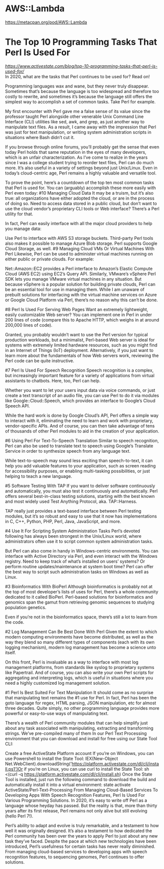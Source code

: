 # AWS::Lambda
https://metacpan.org/pod/AWS::Lambda
# The Top 10 Programming Tasks That Perl Is Used For
<i>https://www.activestate.com/blog/top-10-programming-tasks-that-perl-is-used-for/</i><br>
In 2020, what are the tasks that Perl continues to be used for? Read on!

Programming languages wax and wane, but they never truly disappear. Sometimes that’s because the language is too widespread and therefore too costly to rewrite, and sometimes it’s because the language still offers the simplest way to accomplish a set of common tasks. Take Perl for example.

My first encounter with Perl gave me a false sense of its value since the professor taught Perl alongside other venerable Unix Command Line Interface (CLI) utilities like sed, awk, and grep, as just another way to manipulate text files. As a result, I came away with the impression that Perl was just for text manipulation, or writing system administration scripts in situations where Bash didn’t cut it.

If you browse through online forums, you’ll probably get the sense that even today Perl holds that same reputation in the eyes of many developers, which is an unfair characterization. As I’ve come to realize in the years since I was a college student trying to reorder text files, Perl can do much more. It’s also useful in a variety of settings beyond just Unix/Linux. Even in today’s cloud-centric age, Perl remains a highly valuable and versatile tool.

To prove the point, here’s a countdown of the top ten most common tasks that Perl is used for. You can (arguably) accomplish these more easily with Perl even today:
#10 Managing Cloud Data
It may be a truism, but it’s also true: all organizations have either adopted the cloud, or are in the process of doing so. Need to access data stored in a public cloud, but don’t want to use the cloud vendor’s proprietary CLI tools or Web interface? There’s a Perl utility for that.

In fact, Perl can easily interface with all the major cloud providers to help you manage data:

Use Perl to interface with AWS S3 storage buckets.
Third-party Perl tools also makes it possible to manage Azure Blob storage.
Perl supports Google Cloud Storage, as well.
#9 Managing Cloud VMs Or Virtual Machines With Perl
Likewise, Perl can be used to administer virtual machines running on either public or private clouds. For example:

Net::Amazon::EC2 provides a Perl interface to Amazon’s Elastic Compute Cloud (AWS EC2) using EC2’s Query API.
Similarly, VMware’s vSphere Perl SDK lets you manage VMware virtual machines in any situation. But because vSphere is a popular solution for building private clouds, Perl can be an essential tool for use in managing them.
While I am unaware of prebuilt solutions for interfacing with the virtual machine services on Azure or Google Cloud Platform via Perl, there’s no reason why this can’t be done.

#8 Perl Is Used For Serving Web Pages
Want an extremely lightweight, easily customizable Web server? You can implement one in Perl in under 200 lines of code (compare this to Apache HTTP, which weighs in at around 200,000 lines of code).

Granted, you probably wouldn’t want to use the Perl version for typical production workloads, but a minimalist, Perl-based Web server is ideal for systems with extremely limited hardware resources, such as you might find in an Internet of Things (IoT) deployment. Alternatively, if you just want to learn more about the fundamentals of how Web servers work, reviewing the Perl code can be quite instructive.

#7 Perl Is Used For Speech Recognition
Speech recognition is a complex, but increasingly important feature for a variety of applications from virtual assistants to chatbots. Here, too, Perl can help.

Whether you want to let your users input data via voice commands, or just create a text transcript of an audio file, you can use Perl to do it via modules like Google::Cloud::Speech, which provides an interface to Google’s Cloud Speech API.

While the hard work is done by Google Cloud’s API, Perl offers a simple way to interact with it, eliminating the need to learn and work with proprietary, vendor-specific APIs. And of course, you can then take advantage of tens of thousands of other Perl modules to aid in the creation of your application.

#6 Using Perl For Text-To-Speech Translation
Similar to speech recognition, Perl can also be used to translate text to speech using Google’s Translate Service in order to synthesize speech from any language text.

While text-to-speech may sound less exciting than speech-to-text, it can help you add valuable features to your application, such as screen reading for accessibility purposes, or enabling multi-tasking possibilities, or just helping to teach a new language.

#5 Software Testing With TAP
If you want to deliver software continuously and automatically, you must also test it continuously and automatically. Perl offers several best-in-class testing solutions, starting with the best known and most widely used Test Anything Protocol, aka. TAP::Harness.

TAP really just provides a text-based interface between Perl testing modules, but it’s so robust and easy to use that it now has implementations in C, C++, Python, PHP, Perl, Java, JavaScript, and more.

#4 Use It For Scripting System Administration Tasks
Perl’s devoted following has always been strongest in the Unix/Linux world, where administrators often use it to script common system administration tasks.

But Perl can also come in handy in Windows-centric environments. You can interface with Active Directory via Perl, and even interact with the Windows registry. Need to keep track of what’s installed on users’ systems? Or perform routine updates/maintenance at system boot time? Perl can offer the best way to script such administration tasks on Windows as well as Linux.

#3 Bioinformatics With BioPerl
Although bioinformatics is probably not at the top of most developer’s lists of uses for Perl, there’s a whole community dedicated to it called BioPerl. Perl-based solutions for bioinformatics and genomics span the gamut from retrieving genomic sequences to studying population genetics.

Even if you’re not in the bioinformatics space, there’s still a lot to learn from the code.

#2 Log Management Can Be Best Done With Perl
Given the extent to which modern computing environments have become distributed, as well as the way they blend so many different types of components (each with its own logging mechanism), modern log management has become a science unto itself.

On this front, Perl is invaluable as a way to interface with most log management platforms, from standards like syslog to proprietary systems like Papertrail. And of course, you can also write your own Perl scripts for aggregating and interpreting logs, which is useful in situations where you need a highly customized log management solution.

#1 Perl Is Best Suited For Text Manipulation
It should come as no surprise that manipulating text remains the #1 use for Perl. In fact, Perl has been the goto language for regex, HTML parsing, JSON manipulation, etc for almost three decades. Quite simply, no other programming language provides more powerful or easy-to-use ways of manipulating text.

There’s a wealth of Perl community modules that can help simplify just about any task associated with manipulating, extracting and transforming strings. We’ve pre-compiled many of them In our Perl Text Processing environment that you can download and install for free using our State Tool CLI:

Create a free ActiveState Platform account
If you’re on Windows, you can use Powershell to install the State Tool:
IEX(New-Object Net.WebClient).downloadString('https://platform.activestate.com/dl/cli/install.ps1')Or if you’re on Linux, you can use curl to install the State Tool:
sh <(curl -q https://platform.activestate.com/dl/cli/install.sh)
Once the State Tool is installed, just run the following command to download the build and automatically install it into a virtual environment:
state activate ActiveState/Perl-Text-Processing
From Managing Cloud-Based Services To Developing Apps With Speech Recognition Features, Perl Is Used For Various Programming Solutions.
In 2020, it’s easy to write off Perl as a language whose heyday has passed. But the reality is that, more than thirty years after its first release, Perl remains not only alive but still evolving (hello Perl 7!).

Perl’s ability to adapt and evolve is truly remarkable, and a testament to how well it was originally designed. It’s also a testament to how dedicated the Perl community has been over the years to apply Perl to just about any new task they’ve faced. Despite the pace at which new technologies have been introduced, Perl’s usefulness for certain tasks has never really diminished. From managing cloud-based services to developing apps with speech recognition features, to sequencing genomes, Perl continues to offer solutions.
